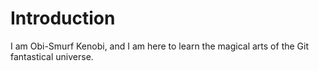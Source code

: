 Introduction
==========

I am Obi-Smurf Kenobi, and I am here to learn the magical arts of the Git fantastical universe.